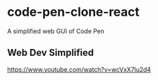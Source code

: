 # code-pen-clone-react
A simplified web GUI of Code Pen 

## Web Dev Simplified
https://www.youtube.com/watch?v=wcVxX7lu2d4

